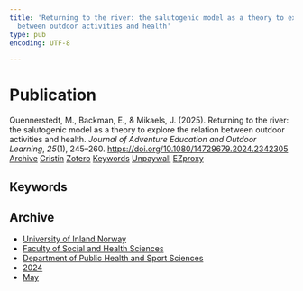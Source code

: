 ```yaml
---
title: 'Returning to the river: the salutogenic model as a theory to explore the relation
  between outdoor activities and health'
type: pub
encoding: UTF-8

---
```

<h1>Publication</h1>
<article id="csl-bib-container-AHVKT6RM" class="csl-bib-container">
  <div class="csl-bib-body"> <div class="csl-entry">Quennerstedt, M., Backman, E., &#38; Mikaels, J. (2025). Returning to the river: the salutogenic model as a theory to explore the relation between outdoor activities and health. <i>Journal of Adventure Education and Outdoor Learning</i>, <i>25</i>(1), 245–260. <a href="https://doi.org/10.1080/14729679.2024.2342305">https://doi.org/10.1080/14729679.2024.2342305</a></div> </div>
  <div class="csl-bib-buttons">
    <a href="#taxonomy-article-AHVKT6RM" alt="archive" class="csl-bib-button">Archive</a>
    <a href="https://app.cristin.no/results/show.jsf?id=2266624" alt="Cristin" class="csl-bib-button">Cristin</a>
    <a href="http://zotero.org/groups/5881554/items/AHVKT6RM" alt="Zotero" class="csl-bib-button">Zotero</a>
    <a href="#keywords-article-AHVKT6RM" alt="keywords" class="csl-bib-button">Keywords</a>
    <a href="https://www.tandfonline.com/doi/pdf/10.1080/14729679.2024.2342305?needAccess=true" alt="Unpaywall" class="csl-bib-button">Unpaywall</a>
    <a href="https://www.tandfonline.com/doi/pdf/10.1080/14729679.2024.2342305?needAccess=true" alt="EZproxy" class="csl-bib-button">EZproxy</a>
  </div>
  <div id="csl-bib-meta-container-AHVKT6RM"></div>
</article>
<div id="csl-bib-meta-AHVKT6RM" class="csl-bib-meta">
  <article id="keywords-article-AHVKT6RM" class="keywords-article">
    <h1>Keywords</h1>
    
  </article>
  <article id="taxonomy-article-AHVKT6RM" class="taxonomy-article">
    <h1>Archive</h1>
    <ul>
      <li><a href="{{< params subfolder >}}en/archive/?key=3DCRN523">University of Inland Norway</a></li>
      <li><a href="{{< params subfolder >}}en/archive/?key=IDKFS3MX">Faculty of Social and Health Sciences</a></li>
      <li><a href="{{< params subfolder >}}en/archive/?key=FJXE3Z8X">Department of Public Health and Sport Sciences</a></li>
      <li><a href="{{< params subfolder >}}en/archive/?key=DLUBDP8T">2024</a></li>
      <li><a href="{{< params subfolder >}}en/archive/?key=MLDFMPSM">May</a></li>
    </ul>
  </article>
</div>
